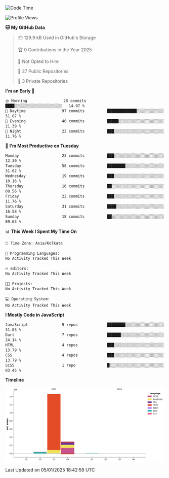 <!--START_SECTION:waka-->
![Code Time](http://img.shields.io/badge/Code%20Time-359%20hrs%204%20mins-blue)

![Profile Views](http://img.shields.io/badge/Profile%20Views-0-blue)

**🐱 My GitHub Data** 

> 📦 129.9 kB Used in GitHub's Storage 
 > 
> 🏆 0 Contributions in the Year 2025
 > 
> 🚫 Not Opted to Hire
 > 
> 📜 27 Public Repositories 
 > 
> 🔑 3 Private Repositories 
 > 
**I'm an Early 🐤** 

```text
🌞 Morning                28 commits          ████░░░░░░░░░░░░░░░░░░░░░   14.97 % 
🌆 Daytime                97 commits          █████████████░░░░░░░░░░░░   51.87 % 
🌃 Evening                40 commits          █████░░░░░░░░░░░░░░░░░░░░   21.39 % 
🌙 Night                  22 commits          ███░░░░░░░░░░░░░░░░░░░░░░   11.76 % 
```
📅 **I'm Most Productive on Tuesday** 

```text
Monday                   23 commits          ███░░░░░░░░░░░░░░░░░░░░░░   12.30 % 
Tuesday                  58 commits          ████████░░░░░░░░░░░░░░░░░   31.02 % 
Wednesday                19 commits          ███░░░░░░░░░░░░░░░░░░░░░░   10.16 % 
Thursday                 16 commits          ██░░░░░░░░░░░░░░░░░░░░░░░   08.56 % 
Friday                   22 commits          ███░░░░░░░░░░░░░░░░░░░░░░   11.76 % 
Saturday                 31 commits          ████░░░░░░░░░░░░░░░░░░░░░   16.58 % 
Sunday                   18 commits          ██░░░░░░░░░░░░░░░░░░░░░░░   09.63 % 
```


📊 **This Week I Spent My Time On** 

```text
🕑︎ Time Zone: Asia/Kolkata

💬 Programming Languages: 
No Activity Tracked This Week

🔥 Editors: 
No Activity Tracked This Week

🐱‍💻 Projects: 
No Activity Tracked This Week

💻 Operating System: 
No Activity Tracked This Week
```

**I Mostly Code in JavaScript** 

```text
JavaScript               9 repos             ████████░░░░░░░░░░░░░░░░░   31.03 % 
Dart                     7 repos             ██████░░░░░░░░░░░░░░░░░░░   24.14 % 
HTML                     4 repos             ███░░░░░░░░░░░░░░░░░░░░░░   13.79 % 
CSS                      4 repos             ███░░░░░░░░░░░░░░░░░░░░░░   13.79 % 
SCSS                     1 repo              █░░░░░░░░░░░░░░░░░░░░░░░░   03.45 % 
```



**Timeline**

![Lines of Code chart](https://raw.githubusercontent.com/sairam030/sairam030/main/assets/bar_graph.png)


 Last Updated on 05/01/2025 18:42:59 UTC
<!--END_SECTION:waka-->

